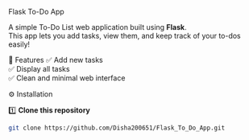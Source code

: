 Flask To-Do App

A simple To-Do List web application built using **Flask**.  
This app lets you add tasks, view them, and keep track of your to-dos easily!

🚀 Features
✅ Add new tasks  
✅ Display all tasks  
✅ Clean and minimal web interface  


 ⚙️ Installation

1️⃣ **Clone this repository**
```bash
git clone https://github.com/Disha200651/Flask_To_Do_App.git
